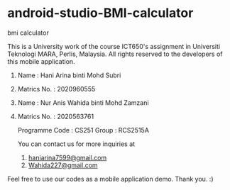 # android-studio-BMI-calculator
bmi calculator

This is a University work of the course ICT650's assignment in Universiti Teknologi MARA, Perlis, Malaysia.
All rights reserved to the developers of this mobile application.

1. Name : Hani Arina binti Mohd Subri
2. 
   Matrics No. : 2020960555
2. Name : Nur Anis Wahida binti Mohd Zamzani
3. 
   Matrics No. : 2020563761
   
   Programme Code : CS251
   Group : RCS2515A
   
   You can contact us for more inquiries at 
   1. haniarina7599@gmail.com
   2. Wahida227@gmail.com


Feel free to use our codes as a mobile application demo.
Thank you.
:)
